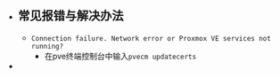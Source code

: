 - ## 常见报错与解决办法
	- `Connection failure. Network error or Proxmox VE services not running?`
		- 在pve终端控制台中输入`pvecm updatecerts`
-